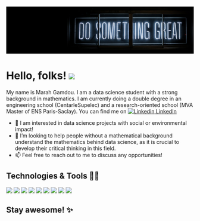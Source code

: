 [![Header](https://github.com/MarahGamdou/MarahGamdou/blob/main/do_something_great.jfif "Header")](https://some-url.dev/)

# Hello, folks! <img src="https://raw.githubusercontent.com/MartinHeinz/MartinHeinz/master/wave.gif" width="30px">

My name is Marah Gamdou. I am a data science student with a strong background in mathematics. I am currently doing a double degree in an engineering school (CentarleSupelec) and a research-oriented school (MVA Master of ENS Paris-Saclay). 
You can find me on [![Linkedin](https://i.stack.imgur.com/gVE0j.png) LinkedIn](https://www.linkedin.com/in/marah-gamdou-4b008b151/)

- 🌱 I am interested in data science projects with social or environmental impact!
- 🤝 I’m looking to help people without a mathematical background understand the mathematics behind data science, as it is crucial to develop their critical thinking in this field. 
- 📫 Feel free to reach out to me to discuss any opportunities!

## Technologies & Tools 👩‍💻

![](https://img.shields.io/badge/Code-Python-informational?style=flat&logo=python&logoColor=white&color=ff69b4)
![](https://img.shields.io/badge/Code-Cython-informational?style=flat&logo=python&logoColor=white&color=ff69b4)
![](https://img.shields.io/badge/Code-R-informational?style=flat&logo=R&logoColor=white&color=ff69b4)
![](https://img.shields.io/badge/Code-Java-informational?style=flat&logo=java&logoColor=white&color=ff69b4)
![](https://img.shields.io/badge/Code-C++-informational?style=flat&logo=cplusplus&logoColor=white&color=ff69b4)
![](https://img.shields.io/badge/Tools-Docker-informational?style=flat&logo=docker&logoColor=white&color=ff69b4)
![](https://img.shields.io/badge/Tools-Spark-informational?style=flat&logo=apachespark&logoColor=white&color=ff69b4)
![](https://img.shields.io/badge/Tools-Hadoop-informational?style=flat&logo=hadoop&logoColor=white&color=ff69b4)
![](https://img.shields.io/badge/Shell-Bash-informational?style=flat&logo=gnubash&logoColor=white&color=ff69b4)

## Stay awesome! ✨
